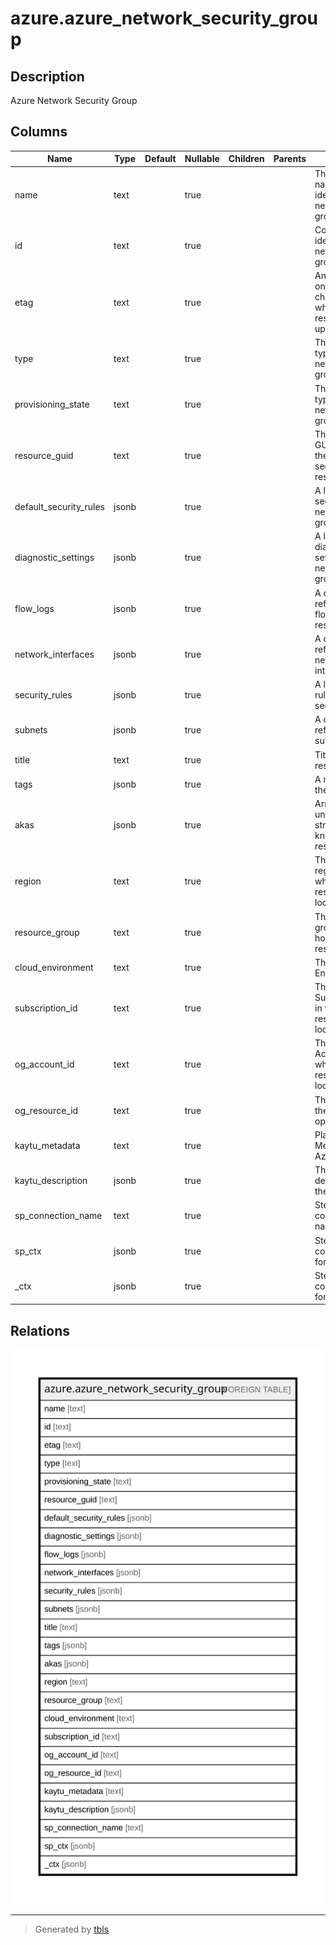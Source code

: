 # azure.azure_network_security_group

## Description

Azure Network Security Group

## Columns

| Name | Type | Default | Nullable | Children | Parents | Comment |
| ---- | ---- | ------- | -------- | -------- | ------- | ------- |
| name | text |  | true |  |  | The friendly name that identifies the network security group. |
| id | text |  | true |  |  | Contains ID to identify a network security group uniquely. |
| etag | text |  | true |  |  | An unique read-only string that changes whenever the resource is updated. |
| type | text |  | true |  |  | The resource type of the network security group. |
| provisioning_state | text |  | true |  |  | The resource type of the network security group. |
| resource_guid | text |  | true |  |  | The resource GUID property of the network security group resource. |
| default_security_rules | jsonb |  | true |  |  | A list of default security rules of network security group. |
| diagnostic_settings | jsonb |  | true |  |  | A list of active diagnostic settings for the network security group. |
| flow_logs | jsonb |  | true |  |  | A collection of references to flow log resources. |
| network_interfaces | jsonb |  | true |  |  | A collection of references to network interfaces. |
| security_rules | jsonb |  | true |  |  | A list of security rules of network security group. |
| subnets | jsonb |  | true |  |  | A collection of references to subnets. |
| title | text |  | true |  |  | Title of the resource. |
| tags | jsonb |  | true |  |  | A map of tags for the resource. |
| akas | jsonb |  | true |  |  | Array of globally unique identifier strings (also known as) for the resource. |
| region | text |  | true |  |  | The Azure region/location in which the resource is located. |
| resource_group | text |  | true |  |  | The resource group which holds this resource. |
| cloud_environment | text |  | true |  |  | The Azure Cloud Environment. |
| subscription_id | text |  | true |  |  | The Azure Subscription ID in which the resource is located. |
| og_account_id | text |  | true |  |  | The Platform Account ID in which the resource is located. |
| og_resource_id | text |  | true |  |  | The unique ID of the resource in opengovernance. |
| kaytu_metadata | text |  | true |  |  | Platform Metadata of the Azure resource. |
| kaytu_description | jsonb |  | true |  |  | The full model description of the resource |
| sp_connection_name | text |  | true |  |  | Steampipe connection name. |
| sp_ctx | jsonb |  | true |  |  | Steampipe context in JSON form. |
| _ctx | jsonb |  | true |  |  | Steampipe context in JSON form. |

## Relations

![er](azure.azure_network_security_group.svg)

---

> Generated by [tbls](https://github.com/k1LoW/tbls)
